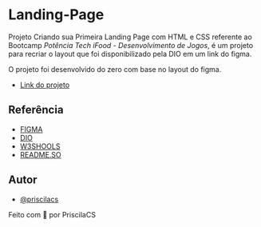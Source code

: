 # Landing-Page

Projeto Criando sua Primeira Landing Page com HTML e CSS referente ao Bootcamp *Potência Tech iFood - Desenvolvimento de Jogos*, é um projeto para recriar o layout que foi disponibilizado pela DIO em um link do figma.

O projeto foi desenvolvido do zero com base no layout do figma.

- [Link do projeto](https://suaymack.github.io/landing_page_dio/)

## Referência

 - [FIGMA](https://www.figma.com/)
 - [DIO](https://web.dio.me/)
 - [W3SHOOLS](https://www.w3schools.com/)
 - [README.SO](https://readme.so/pt)

## Autor

- [@priscilacs](https://github.com/SuayMack?tab=repositories)

Feito com 💜 por PriscilaCS
